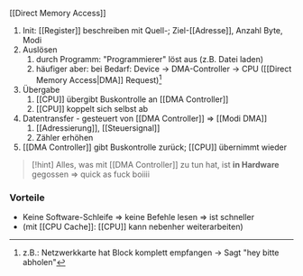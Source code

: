 [[Direct Memory Access]]

1. Init: [[Register]] beschreiben mit Quell-; Ziel-[[Adresse]], Anzahl Byte, Modi
2. Auslösen
	1. durch Programm: "Programmierer" löst aus (z.B. Datei laden)
	2. häufiger aber: bei Bedarf: Device -> DMA-Controller -> CPU ([[Direct Memory Access|DMA]] Request)[^1]
3. Übergabe
	1. [[CPU]] übergibt Buskontrolle an [[DMA Controller]]
	2. [[CPU]] koppelt sich selbst ab
4. Datentransfer - gesteuert von [[DMA Controller]] => [[Modi DMA]]
	1. [[Adressierung]], [[Steuersignal]]
	2. Zähler erhöhen
5. [[DMA Controller]] gibt Buskontrolle zurück; [[CPU]] übernimmt wieder

> [!hint] Alles, was mit [[DMA Controller]] zu tun hat, ist **in Hardware** gegossen => quick as fuck boiiii

### Vorteile
- Keine Software-Schleife => keine Befehle lesen => ist schneller
- (mit [[CPU Cache]]: [[CPU]] kann nebenher weiterarbeiten)


[^1]: z.B.: Netzwerkkarte hat Block komplett empfangen -> Sagt "hey bitte abholen"